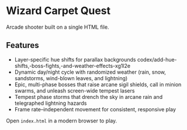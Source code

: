 # Wizard Carpet Quest

Arcade shooter built on a single HTML file.

## Features
- Layer-specific hue shifts for parallax backgrounds
codex/add-hue-shifts,-boss-fights,-and-weather-effects-xg1l2e
- Dynamic day/night cycle with randomized weather (rain, snow, sandstorms, wind-blown leaves, and lightning)
- Epic, multi-phase bosses that raise arcane sigil shields, call in minion swarms, and unleash screen-wide tempest lasers
- Tempest phase storms that drench the sky in arcane rain and telegraphed lightning hazards
- Frame rate–independent movement for consistent, responsive play


Open `index.html` in a modern browser to play.
